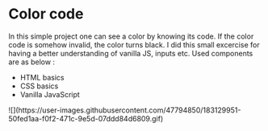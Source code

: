 # Color code
In this simple project one can see a color by knowing its code. If the color code is somehow invalid, the color turns black. 
I did this small excercise for having a better understanding of vanilla JS, inputs etc. 
Used components are as below : 
<ul>
<li> HTML basics </li>
<li> CSS basics </li>
<li> Vanilla JavaScript </li>
</ul>
![](https://user-images.githubusercontent.com/47794850/183129951-50fed1aa-f0f2-471c-9e5d-07ddd84d6809.gif)
